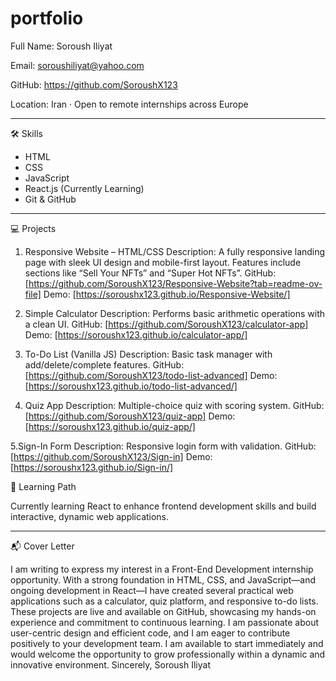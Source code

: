 # portfolio

Full Name: Soroush Iliyat

Email: soroushiliyat@yahoo.com

GitHub: https://github.com/SoroushX123

Location: Iran · Open to remote internships across Europe

---

🛠 Skills

- HTML
- CSS
- JavaScript
- React.js (Currently Learning)
- Git & GitHub

---

💻 Projects

1. Responsive Website – HTML/CSS
Description: A fully responsive landing page with sleek UI design and mobile-first layout.
Features include sections like “Sell Your NFTs” and “Super Hot NFTs”.
GitHub: [https://github.com/SoroushX123/Responsive-Website?tab=readme-ov-file]
Demo: [https://soroushx123.github.io/Responsive-Website/]

2. Simple Calculator
Description: Performs basic arithmetic operations with a clean UI.
GitHub: [https://github.com/SoroushX123/calculator-app]
Demo: [https://soroushx123.github.io/calculator-app/]

3. To-Do List (Vanilla JS)
Description: Basic task manager with add/delete/complete features.
GitHub: [https://github.com/SoroushX123/todo-list-advanced]
Demo: [https://soroushx123.github.io/todo-list-advanced/]

4. Quiz App
Description: Multiple-choice quiz with scoring system.
GitHub: [https://github.com/SoroushX123/quiz-app]
Demo: [https://soroushx123.github.io/quiz-app/]

5.Sign-In Form
Description: Responsive login form with validation.
GitHub: [https://github.com/SoroushX123/Sign-in]
Demo: [https://soroushx123.github.io/Sign-in/]

🚀 Learning Path

Currently learning React to enhance frontend development skills and build
interactive, dynamic web applications.

---

📬 Cover Letter

I am writing to express my interest in a Front-End Development internship opportunity. With
a strong foundation in HTML, CSS, and JavaScript—and ongoing development in React—I
have created several practical web applications such as a calculator, quiz platform, and
responsive to-do lists. These projects are live and available on GitHub, showcasing my
hands-on experience and commitment to continuous learning.
I am passionate about user-centric design and efficient code, and I am eager to contribute
positively to your development team. I am available to start immediately and would welcome
the opportunity to grow professionally within a dynamic and innovative environment.
Sincerely, Soroush Iliyat
